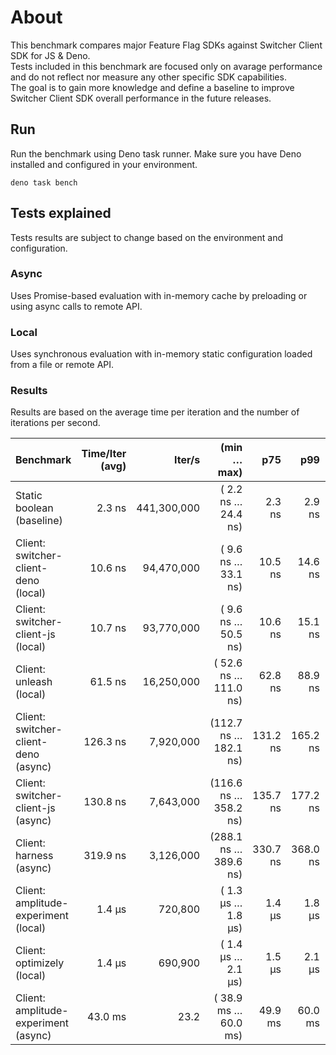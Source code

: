 # About

This benchmark compares major Feature Flag SDKs against Switcher Client SDK for JS & Deno.<br> 
Tests included in this benchmark are focused only on avarage performance and do not reflect nor measure any other specific SDK capabilities.<br> 
The goal is to gain more knowledge and define a baseline to improve Switcher Client SDK overall performance in the future releases.

## Run

Run the benchmark using Deno task runner. Make sure you have Deno installed and configured in your environment.

```
deno task bench
```

## Tests explained

Tests results are subject to change based on the environment and configuration.

### Async

Uses Promise-based evaluation with in-memory cache by preloading or using async calls to remote API.

### Local

Uses synchronous evaluation with in-memory static configuration loaded from a file or remote API.

### Results

Results are based on the average time per iteration and the number of iterations per second.

| Benchmark                             | Time/Iter (avg) | Iter/s        | (min … max)           | p75      | p99      | p995     |
| ------------------------------------- | --------------: | ------------: | --------------------: | -------: | -------: | -------: |
| Static boolean (baseline)             |          2.3 ns |   441,300,000 | (  2.2 ns …  24.4 ns) |   2.3 ns |   2.9 ns |   3.5 ns |
| Client: switcher-client-deno (local)  |         10.6 ns |    94,470,000 | (  9.6 ns …  33.1 ns) |  10.5 ns |  14.6 ns |  15.6 ns |
| Client: switcher-client-js (local)    |         10.7 ns |    93,770,000 | (  9.6 ns …  50.5 ns) |  10.6 ns |  15.1 ns |  16.4 ns |
| Client: unleash (local)               |         61.5 ns |    16,250,000 | ( 52.6 ns … 111.0 ns) |  62.8 ns |  88.9 ns |  91.4 ns |
| Client: switcher-client-deno (async)  |        126.3 ns |     7,920,000 | (112.7 ns … 182.1 ns) | 131.2 ns | 165.2 ns | 171.1 ns |
| Client: switcher-client-js (async)    |        130.8 ns |     7,643,000 | (116.6 ns … 358.2 ns) | 135.7 ns | 177.2 ns | 186.9 ns |
| Client: harness (async)               |        319.9 ns |     3,126,000 | (288.1 ns … 389.6 ns) | 330.7 ns | 368.0 ns | 389.6 ns |
| Client: amplitude-experiment (local)  |          1.4 µs |       720,800 | (  1.3 µs …   1.8 µs) |   1.4 µs |   1.8 µs |   1.8 µs 
| Client: optimizely (local)            |          1.4 µs |       690,900 | (  1.4 µs …   2.1 µs) |   1.5 µs |   2.1 µs |   2.1 µs |
| Client: amplitude-experiment (async)  |         43.0 ms |          23.2 | ( 38.9 ms …  60.0 ms) |  49.9 ms |  60.0 ms |  60.0 ms |